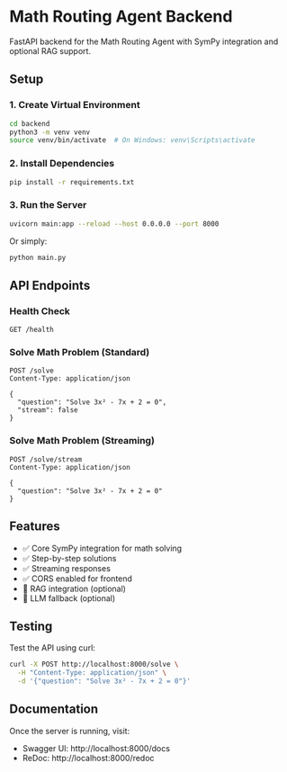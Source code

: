 # Math Routing Agent Backend

FastAPI backend for the Math Routing Agent with SymPy integration and optional RAG support.

## Setup

### 1. Create Virtual Environment

```bash
cd backend
python3 -m venv venv
source venv/bin/activate  # On Windows: venv\Scripts\activate
```

### 2. Install Dependencies

```bash
pip install -r requirements.txt
```

### 3. Run the Server

```bash
uvicorn main:app --reload --host 0.0.0.0 --port 8000
```

Or simply:
```bash
python main.py
```

## API Endpoints

### Health Check
```
GET /health
```

### Solve Math Problem (Standard)
```
POST /solve
Content-Type: application/json

{
  "question": "Solve 3x² - 7x + 2 = 0",
  "stream": false
}
```

### Solve Math Problem (Streaming)
```
POST /solve/stream
Content-Type: application/json

{
  "question": "Solve 3x² - 7x + 2 = 0"
}
```

## Features

- ✅ Core SymPy integration for math solving
- ✅ Step-by-step solutions
- ✅ Streaming responses
- ✅ CORS enabled for frontend
- 🔄 RAG integration (optional)
- 🔄 LLM fallback (optional)

## Testing

Test the API using curl:

```bash
curl -X POST http://localhost:8000/solve \
  -H "Content-Type: application/json" \
  -d '{"question": "Solve 3x² - 7x + 2 = 0"}'
```

## Documentation

Once the server is running, visit:
- Swagger UI: http://localhost:8000/docs
- ReDoc: http://localhost:8000/redoc

